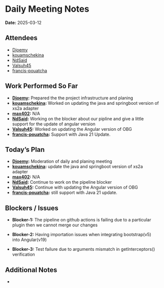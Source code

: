 # 
# # 
# Daily Meeting Notes

**Date:** 2025-03-12

## Attendees
- [Djoemy](https://github.com/Djoemy)
- [kouamschekina](https://github.com/kouamschekina)
- [NdSaid](https://github.com/NdSaid)
- [Valsuh45](https://github.com/Valsuh45)
- [francis-pouatcha](https://github.com/francis-pouatcha)

## Work Performed So Far
- **[Djoemy](https://github.com/Djoemy):**   Prepared the the project infrastructure and planing
- **[kouamschekina](https://github.com/kouamschekina):** Worked on updating the java and springboot version of xs2a adapter
- **[max402](https://github.com/max402):** N/A
- **[NdSaid](https://github.com/NdSaid):** Working on the blocker about our pipline and give a little support for the update of angular version
- **[Valsuh45](https://github.com/Valsuh45):** Worked on updating the Angular version of OBG
- **[francis-pouatcha](https://github.com/francis-pouatcha):** Support with Java 21 Update.

## Today’s Plan
- **[Djoemy](https://github.com/Djoemy):** Moderation of daily and planing meeting
- **[kouamschekina](https://github.com/kouamschekina):** update the java and springboot version of xs2a adapter
- **[max402](https://github.com/max402):** N/A
- **[NdSaid](https://github.com/NdSaid):** Continue to work on the pipeline blocker 
- **[Valsuh45](https://github.com/Valsuh45):** Continue with updating the Angular version of OBG
- **[francis-pouatcha](https://github.com/francis-pouatcha):** still support with Java 21 update.

## Blockers / Issues
- **Blocker-1:**   The pipeline on github actions is failing due to a particular plugin then we cannot merge our changes 

- **Blocker-2:** Having importation issues when integrating bootstrap(v5) into Angular(v19)

- **Blocker-3:** Test failure due to arguments mismatch in getInterceptors() verification

## Additional Notes
- 
